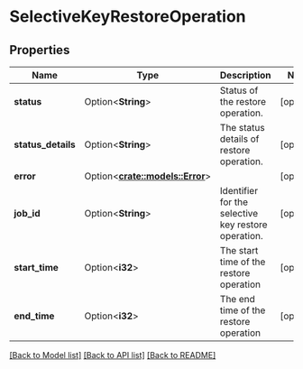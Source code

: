 # SelectiveKeyRestoreOperation

## Properties

Name | Type | Description | Notes
------------ | ------------- | ------------- | -------------
**status** | Option<**String**> | Status of the restore operation. | [optional]
**status_details** | Option<**String**> | The status details of restore operation. | [optional]
**error** | Option<[**crate::models::Error**](Error.md)> |  | [optional]
**job_id** | Option<**String**> | Identifier for the selective key restore operation. | [optional]
**start_time** | Option<**i32**> | The start time of the restore operation | [optional]
**end_time** | Option<**i32**> | The end time of the restore operation | [optional]

[[Back to Model list]](../README.md#documentation-for-models) [[Back to API list]](../README.md#documentation-for-api-endpoints) [[Back to README]](../README.md)


